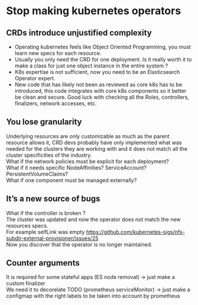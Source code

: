 # Stop making kubernetes operators

## CRDs introduce unjustified complexity
* Operating kubernetes feels like Object Oriented Programming, you must learn new specs for each resource.
* Usually you only need the CRD for one deployment. Is it really worth it to make a class for just one object instance in the entire system ?
* K8s expertise is not sufficient, now you need to be an Elasticsearch Operator expert.
* New code that has likely not been as reviewed as core k8s has to be introduced, this code integrates with core k8s components so it better be clean and secure. Good luck with checking all the Roles, controllers, finalizers, network accesses, etc.

## You lose granularity
Underlying resources are only customizable as much as the parent resource allows it, CRD devs probably have only implemented what was needed for the clusters they are working with and it does not match all the cluster specificities of the industry.  
What if the network policies must be explicit for each deployment?  
What if it needs specific NodeAffinities? ServiceAccount? PersistentVolumeClaims?  
What if one component must be managed externally?  

## It’s a new source of bugs
What if the controller is broken ?  
The cluster was updated and now the operator does not match the new resources specs.  
For example selfLink was empty https://github.com/kubernetes-sigs/nfs-subdir-external-provisioner/issues/25  
Now you discover that the operator is no longer maintained.



## Counter arguments
It is required for some stateful apps (ES node removal) → just make a custom finalizer  
We need it to decorelate TODO (prometheus serviceMonitor) → just make a configmap with the right labels to be taken into account by prometheus
